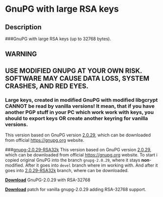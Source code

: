 # GnuPG with large RSA keys
## Description
###GnuPG with large RSA keys (up to 32768 bytes).
## WARNING
## USE MODIFIED GNUPG AT YOUR OWN RISK. SOFTWARE MAY CAUSE DATA LOSS, SYSTEM CRASHES, AND RED EYES.
### Large keys, created in modified GnuPG with modified libgcrypt CANNOT be read by vanilla versions! It mean, that if you have another PGP stuff in your PC which work work with keys, you should to export keys OR create another keyring for vanilla versions.
This version based on GnuPG version [2.0.29](https://gnupg.org/ftp/gcrypt/gnupg/gnupg-2.0.29.tar.bz2), which can be downloaded from official https://gnupg.org website.

###[gnupg-2.0.29-RSA32k](https://github.com/nikitasius/GnuPG/tree/2.0.29-RSA32k)
This version based on GnuPG version [2.0.29](https://gnupg.org/ftp/gcrypt/gnupg/gnupg-2.0.29.tar.bz2), which can be downloaded from official https://gnupg.org website. To start i copied original GnuPG into the branch `gnupg-2.0.29`, where it stays **non**-modified. After it goes into `devel` branch where im working with. And after it goes into [2.0.29-RSA32k](https://github.com/nikitasius/GnuPG/tree/2.0.29-RSA32k) branch, where can be downloaded.

[**Download**](https://github.com/nikitasius/GnuPG/archive/2.0.29-RSA32k.zip) GnuPG-2.0.29 with RSA-32768

[**Download**](https://raw.githubusercontent.com/nikitasius/GnuPG/2.0.29-RSA32k/gnupg-2.0.29-RSA32k.patch) patch for vanilla gnupg-2.0.29 adding RSA-32768 support.

